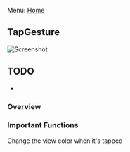 Menu: [Home](../../README.md)

## TapGesture

![Screenshot](screenshot-small.png)

## TODO
- 

### Overview


### Important Functions



Change the view color when it's tapped

```swift
```


